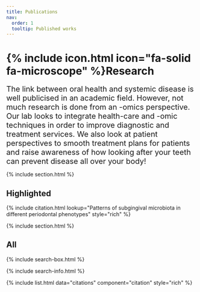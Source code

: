 ```yaml
---
title: Publications
nav:
  order: 1
  tooltip: Published works
---
```


# {% include icon.html icon="fa-solid fa-microscope" %}Research
<span style="font-size: 20px;">
The link between oral health and systemic disease is well publicised in an academic field. However, not much research is done from an -omics perspective. Our lab looks to integrate health-care and -omic techniques in order to improve diagnostic and treatment services. We also look at patient perspectives to smooth treatment plans for patients and raise awareness of how looking after your teeth can prevent disease all over your body!
</span>

{% include section.html %}

## Highlighted

{% include citation.html lookup="Patterns of subgingival microbiota in different periodontal phenotypes" style="rich" %}

{% include section.html %}

## All

{% include search-box.html %}

{% include search-info.html %}

{% include list.html data="citations" component="citation" style="rich" %}
